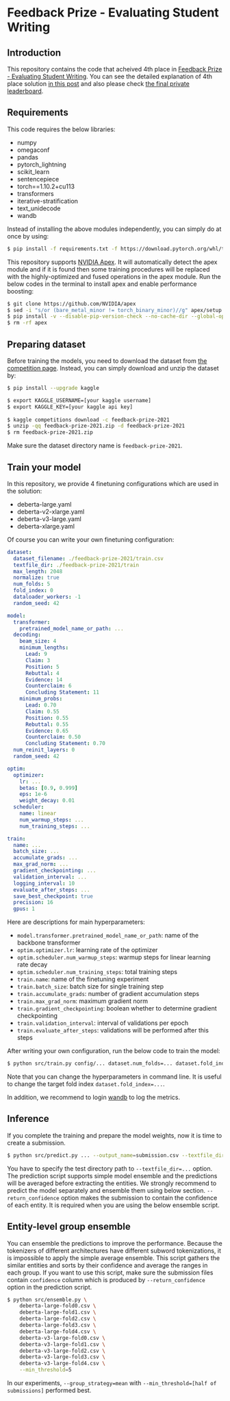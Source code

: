 # Feedback Prize - Evaluating Student Writing

## Introduction

This repository contains the code that acheived 4th place in [Feedback Prize - Evaluating Student Writing](https://www.kaggle.com/c/feedback-prize-2021/overview). You can see the detailed explanation of 4th place solution [in this post](https://www.kaggle.com/c/feedback-prize-2021/discussion/313330) and also please check [the final private leaderboard](https://www.kaggle.com/c/feedback-prize-2021/leaderboard).

## Requirements
This code requires the below libraries:
* numpy
* omegaconf
* pandas
* pytorch_lightning
* scikit_learn
* sentencepiece
* torch==1.10.2+cu113
* transformers
* iterative-stratification
* text_unidecode
* wandb

Instead of installing the above modules independently, you can simply do at once by using:
```bash
$ pip install -f requirements.txt -f https://download.pytorch.org/whl/torch_stable.html
```

This repository supports [NVIDIA Apex](https://github.com/NVIDIA/apex). It will automatically detect the apex module and if it is found then some training procedures will be replaced with the highly-optimized and fused operations in the apex module. Run the below codes in the terminal to install apex and enable performance boosting:

```bash
$ git clone https://github.com/NVIDIA/apex
$ sed -i "s/or (bare_metal_minor != torch_binary_minor)//g" apex/setup.py
$ pip install -v --disable-pip-version-check --no-cache-dir --global-option="--cpp_ext" --global-option="--cuda_ext" apex/
$ rm -rf apex
```

## Preparing dataset
Before training the models, you need to download the dataset from [the competition page](https://www.kaggle.com/c/feedback-prize-2021/data). Instead, you can simply download and unzip the dataset by:
```bash
$ pip install --upgrade kaggle

$ export KAGGLE_USERNAME=[your kaggle username]
$ export KAGGLE_KEY=[your kaggle api key]
    
$ kaggle competitions download -c feedback-prize-2021
$ unzip -qq feedback-prize-2021.zip -d feedback-prize-2021
$ rm feedback-prize-2021.zip
```
Make sure the dataset directory name is `feedback-prize-2021`.

## Train your model
In this repository, we provide 4 finetuning configurations which are used in the solution:
* deberta-large.yaml
* deberta-v2-xlarge.yaml
* deberta-v3-large.yaml
* deberta-xlarge.yaml

Of course you can write your own finetuning configuration:
```yaml
dataset:
  dataset_filename: ./feedback-prize-2021/train.csv
  textfile_dir: ./feedback-prize-2021/train
  max_length: 2048
  normalize: true
  num_folds: 5
  fold_index: 0
  dataloader_workers: -1
  random_seed: 42

model:
  transformer:
    pretrained_model_name_or_path: ...
  decoding:
    beam_size: 4
    minimum_lengths:
      Lead: 9
      Claim: 3
      Position: 5
      Rebuttal: 4
      Evidence: 14
      Counterclaim: 6
      Concluding Statement: 11
    minimum_probs:
      Lead: 0.70
      Claim: 0.55
      Position: 0.55
      Rebuttal: 0.55
      Evidence: 0.65
      Counterclaim: 0.50
      Concluding Statement: 0.70
  num_reinit_layers: 0
  random_seed: 42

optim:
  optimizer:
    lr: ...
    betas: [0.9, 0.999]
    eps: 1e-6
    weight_decay: 0.01
  scheduler:
    name: linear
    num_warmup_steps: ...
    num_training_steps: ...

train:
  name: ...
  batch_size: ...
  accumulate_grads: ...
  max_grad_norm: ...
  gradient_checkpointing: ...
  validation_interval: ...
  logging_interval: 10
  evaluate_after_steps: ...
  save_best_checkpoint: true
  precision: 16
  gpus: 1
```
Here are descriptions for main hyperparameters:
* `model.transformer.pretrained_model_name_or_path`: name of the backbone transformer
* `optim.optimizer.lr`: learning rate of the optimizer
* `optim.scheduler.num_warmup_steps`: warmup steps for linear learning rate decay
* `optim.scheduler.num_training_steps`: total training steps
* `train.name`: name of the finetuning experiment
* `train.batch_size`: batch size for single training step
* `train.accumulate_grads`: number of gradient accumulation steps
* `train.max_grad_norm`: maximum gradient norm
* `train.gradient_checkpointing`: boolean whether to determine gradient checkpointing
* `train.validation_interval`: interval of validations per epoch
* `train.evaluate_after_steps`: validations will be performed after this steps

After writing your own configuration, run the below code to train the model:
```bash
$ python src/train.py config/... dataset.num_folds=... dataset.fold_index=...
```
Note that you can change the hyperparameters in command line. It is useful to change the target fold index `dataset.fold_index=...`.

In addition, we recommend to login [wandb](https://wandb.ai/) to log the metrics.

## Inference
If you complete the training and prepare the model weights, now it is time to create a submission.
```bash
$ python src/predict.py ... --output_name=submission.csv --textfile_dir=... --batch_size=4 --max_length=1024 --beam_size=4
```
You have to specify the test directory path to `--textfile_dir=...` option. The prediction script supports simple model ensemble and the predictions will be averaged before extracting the entities. We strongly recommend to predict the model separately and ensemble them using below section. `--return_confidence` option makes the submission to contain the confidence of each entity. It is required when you are using the below ensemble script.

## Entity-level group ensemble
You can ensemble the predictions to improve the performance. Because the tokenizers of different architectures have different subword tokenizations, it is impossible to apply the simple average ensemble. This script gathers the similar entities and sorts by their confidence and average the ranges in each group. If you want to use this script, make sure the submission files contain `confidence` column which is produced by `--return_confidence` option in the prediction script.
```bash
$ python src/ensemble.py \
    deberta-large-fold0.csv \
    deberta-large-fold1.csv \
    deberta-large-fold2.csv \
    deberta-large-fold3.csv \
    deberta-large-fold4.csv \ 
    deberta-v3-large-fold0.csv \
    deberta-v3-large-fold1.csv \
    deberta-v3-large-fold2.csv \
    deberta-v3-large-fold3.csv \
    deberta-v3-large-fold4.csv \
    --min_threshold=5
```
In our experiments, `--group_strategy=mean` with `--min_threshold=[half of submissions]` performed best.
